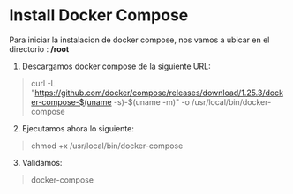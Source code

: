 Install Docker Compose
=======================

Para iniciar la instalacion de docker compose, nos vamos a ubicar en el directorio : **/root**

1. Descargamos docker compose de la siguiente URL:

> curl -L "https://github.com/docker/compose/releases/download/1.25.3/docker-compose-$(uname -s)-$(uname -m)" -o /usr/local/bin/docker-compose

2. Ejecutamos ahora lo siguiente:

> chmod +x  /usr/local/bin/docker-compose

3. Validamos: 

> docker-compose
